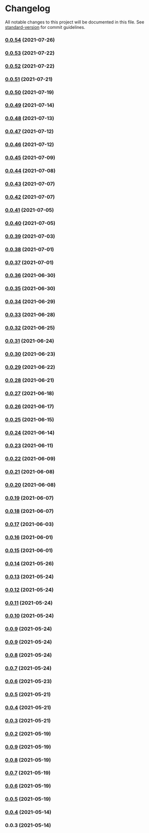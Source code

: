 # Changelog

All notable changes to this project will be documented in this file. See [standard-version](https://github.com/conventional-changelog/standard-version) for commit guidelines.

### [0.0.54](https://github.com/essentialaccessibility/aslint/compare/v0.0.53...v0.0.54) (2021-07-26)

### [0.0.53](https://github.com/essentialaccessibility/aslint/compare/v0.0.52...v0.0.53) (2021-07-22)

### [0.0.52](https://github.com/essentialaccessibility/aslint/compare/v0.0.51...v0.0.52) (2021-07-22)

### [0.0.51](https://github.com/essentialaccessibility/aslint/compare/v0.0.50...v0.0.51) (2021-07-21)

### [0.0.50](https://github.com/essentialaccessibility/aslint/compare/v0.0.49...v0.0.50) (2021-07-19)

### [0.0.49](https://github.com/essentialaccessibility/aslint/compare/v0.0.48...v0.0.49) (2021-07-14)

### [0.0.48](https://github.com/essentialaccessibility/aslint/compare/v0.0.47...v0.0.48) (2021-07-13)

### [0.0.47](https://github.com/essentialaccessibility/aslint/compare/v0.0.46...v0.0.47) (2021-07-12)

### [0.0.46](https://github.com/essentialaccessibility/aslint/compare/v0.0.45...v0.0.46) (2021-07-12)

### [0.0.45](https://github.com/essentialaccessibility/aslint/compare/v0.0.44...v0.0.45) (2021-07-09)

### [0.0.44](https://github.com/essentialaccessibility/aslint/compare/v0.0.43...v0.0.44) (2021-07-08)

### [0.0.43](https://github.com/essentialaccessibility/aslint/compare/v0.0.42...v0.0.43) (2021-07-07)

### [0.0.42](https://github.com/essentialaccessibility/aslint/compare/v0.0.41...v0.0.42) (2021-07-07)

### [0.0.41](https://github.com/essentialaccessibility/aslint/compare/v0.0.40...v0.0.41) (2021-07-05)

### [0.0.40](https://github.com/essentialaccessibility/aslint/compare/v0.0.39...v0.0.40) (2021-07-05)

### [0.0.39](https://github.com/essentialaccessibility/aslint/compare/v0.0.38...v0.0.39) (2021-07-03)

### [0.0.38](https://github.com/essentialaccessibility/aslint/compare/v0.0.37...v0.0.38) (2021-07-01)

### [0.0.37](https://github.com/essentialaccessibility/aslint/compare/v0.0.36...v0.0.37) (2021-07-01)

### [0.0.36](https://github.com/essentialaccessibility/aslint/compare/v0.0.35...v0.0.36) (2021-06-30)

### [0.0.35](https://github.com/essentialaccessibility/aslint/compare/v0.0.34...v0.0.35) (2021-06-30)

### [0.0.34](https://github.com/essentialaccessibility/aslint/compare/v0.0.33...v0.0.34) (2021-06-29)

### [0.0.33](https://github.com/essentialaccessibility/aslint/compare/v0.0.32...v0.0.33) (2021-06-28)

### [0.0.32](https://github.com/essentialaccessibility/aslint/compare/v0.0.31...v0.0.32) (2021-06-25)

### [0.0.31](https://github.com/essentialaccessibility/aslint/compare/v0.0.30...v0.0.31) (2021-06-24)

### [0.0.30](https://github.com/essentialaccessibility/aslint/compare/v0.0.29...v0.0.30) (2021-06-23)

### [0.0.29](https://github.com/essentialaccessibility/aslint/compare/v0.0.28...v0.0.29) (2021-06-22)

### [0.0.28](https://github.com/essentialaccessibility/aslint/compare/v0.0.26...v0.0.28) (2021-06-21)

### [0.0.27](https://github.com/essentialaccessibility/aslint/compare/v0.0.26...v0.0.27) (2021-06-18)

### [0.0.26](https://github.com/essentialaccessibility/aslint/compare/v0.0.25...v0.0.26) (2021-06-17)

### [0.0.25](https://github.com/essentialaccessibility/aslint/compare/v0.0.24...v0.0.25) (2021-06-15)

### [0.0.24](https://github.com/essentialaccessibility/aslint/compare/v0.0.23...v0.0.24) (2021-06-14)

### [0.0.23](https://github.com/essentialaccessibility/aslint/compare/v0.0.22...v0.0.23) (2021-06-11)

### [0.0.22](https://github.com/essentialaccessibility/aslint/compare/v0.0.21...v0.0.22) (2021-06-09)

### [0.0.21](https://github.com/essentialaccessibility/aslint/compare/v0.0.20...v0.0.21) (2021-06-08)

### [0.0.20](https://github.com/essentialaccessibility/aslint/compare/v0.0.19...v0.0.20) (2021-06-08)

### [0.0.19](https://github.com/essentialaccessibility/aslint/compare/v0.0.18...v0.0.19) (2021-06-07)

### [0.0.18](https://github.com/essentialaccessibility/aslint/compare/v0.0.17...v0.0.18) (2021-06-07)

### [0.0.17](https://github.com/essentialaccessibility/aslint/compare/v0.0.16...v0.0.17) (2021-06-03)

### [0.0.16](https://github.com/essentialaccessibility/aslint/compare/v0.0.15...v0.0.16) (2021-06-01)

### [0.0.15](https://github.com/essentialaccessibility/aslint/compare/v0.0.14...v0.0.15) (2021-06-01)

### [0.0.14](https://github.com/essentialaccessibility/aslint/compare/v0.0.13...v0.0.14) (2021-05-26)

### [0.0.13](https://github.com/essentialaccessibility/aslint/compare/v0.0.12...v0.0.13) (2021-05-24)

### [0.0.12](https://github.com/essentialaccessibility/aslint/compare/v0.0.11...v0.0.12) (2021-05-24)

### [0.0.11](https://github.com/essentialaccessibility/aslint/compare/v0.0.10...v0.0.11) (2021-05-24)

### [0.0.10](https://github.com/essentialaccessibility/aslint/compare/v0.0.2...v0.0.10) (2021-05-24)

### [0.0.9](https://github.com/essentialaccessibility/aslint/compare/v0.0.2...v0.0.9) (2021-05-24)

### [0.0.9](https://github.com/essentialaccessibility/aslint/compare/v0.0.2...v0.0.9) (2021-05-24)

### [0.0.8](https://github.com/essentialaccessibility/aslint/compare/v0.0.2...v0.0.8) (2021-05-24)

### [0.0.7](https://github.com/essentialaccessibility/aslint/compare/v0.0.2...v0.0.7) (2021-05-24)

### [0.0.6](https://github.com/essentialaccessibility/aslint/compare/v0.0.2...v0.0.6) (2021-05-23)

### [0.0.5](https://github.com/essentialaccessibility/aslint/compare/v0.0.2...v0.0.5) (2021-05-21)

### [0.0.4](https://github.com/essentialaccessibility/aslint/compare/v0.0.2...v0.0.4) (2021-05-21)

### [0.0.3](https://github.com/essentialaccessibility/aslint/compare/v0.0.2...v0.0.3) (2021-05-21)

### [0.0.2](https://github.com/essentialaccessibility/aslint/compare/v0.0.9...v0.0.2) (2021-05-19)

### [0.0.9](https://github.com/essentialaccessibility/aslint/compare/v0.0.8...v0.0.9) (2021-05-19)

### [0.0.8](https://github.com/essentialaccessibility/aslint/compare/v0.0.7...v0.0.8) (2021-05-19)

### [0.0.7](https://github.com/essentialaccessibility/aslint/compare/v0.0.6...v0.0.7) (2021-05-19)

### [0.0.6](https://github.com/essentialaccessibility/aslint/compare/v0.0.5...v0.0.6) (2021-05-19)

### [0.0.5](https://github.com/essentialaccessibility/aslint/compare/v0.0.4...v0.0.5) (2021-05-19)

### [0.0.4](https://github.com/essentialaccessibility/aslint/compare/v0.0.3...v0.0.4) (2021-05-14)

### 0.0.3 (2021-05-14)
